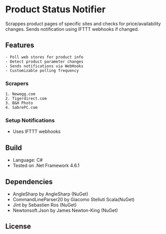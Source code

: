 # Product Status Notifier
Scrappes product pages of specific sites and checks for price/availability changes. Sends notification using IFTTT webhooks if changed.

## Features
    - Poll web stores for product info
    - Detect product parameter changes
    - Sends notifications via WebHooks
    - Customizable polling frequency

### Scrapers
    1. Newegg.com
    2. Tigerdirect.com
    3. B&H Photo
    4. SabrePC.com

### Setup Notifications
 - Uses IFTTT webhooks
 
## Build
 - Language: C#
 - Tested on .Net Framework 4.6.1

## Dependencies
- AngleSharp by AngleSharp (NuGet)
- CommandLineParser20 by Giacomo Stelluti Scala(NuGet)
- Jint by Sebastien Ros (NuGet)
- Newtonsoft.Json by James Newton-King (NuGet)

## License
